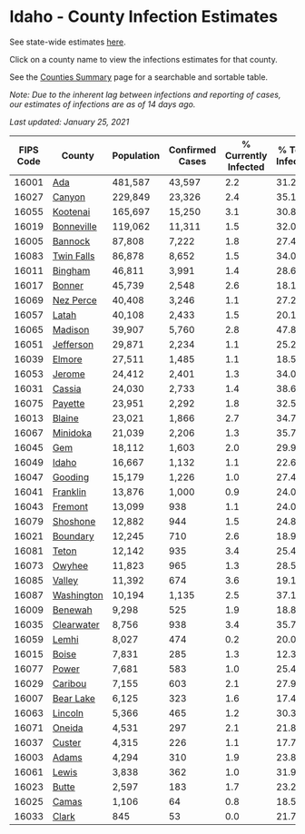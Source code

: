 # Idaho - County Infection Estimates

See state-wide estimates [here](/infections/us-id).

Click on a county name to view the infections estimates for that county.

See the [Counties Summary](/infections/summary-counties) page for a searchable and sortable table.

*Note: Due to the inherent lag between infections and reporting of cases, our estimates of infections are as of 14 days ago.*

*Last updated: January 25, 2021*

|   FIPS Code |                   County |   Population |   Confirmed Cases |   % Currently Infected |   % Total Infected |
|-------------|--------------------------|--------------|-------------------|------------------------|--------------------|
|       16001 |               [Ada](ada) |      481,587 |            43,597 |                    2.2 |               31.2 |
|       16027 |         [Canyon](canyon) |      229,849 |            23,326 |                    2.4 |               35.1 |
|       16055 |     [Kootenai](kootenai) |      165,697 |            15,250 |                    3.1 |               30.8 |
|       16019 | [Bonneville](bonneville) |      119,062 |            11,311 |                    1.5 |               32.0 |
|       16005 |       [Bannock](bannock) |       87,808 |             7,222 |                    1.8 |               27.4 |
|       16083 | [Twin Falls](twin-falls) |       86,878 |             8,652 |                    1.5 |               34.0 |
|       16011 |       [Bingham](bingham) |       46,811 |             3,991 |                    1.4 |               28.6 |
|       16017 |         [Bonner](bonner) |       45,739 |             2,548 |                    2.6 |               18.1 |
|       16069 |   [Nez Perce](nez-perce) |       40,408 |             3,246 |                    1.1 |               27.2 |
|       16057 |           [Latah](latah) |       40,108 |             2,433 |                    1.5 |               20.1 |
|       16065 |       [Madison](madison) |       39,907 |             5,760 |                    2.8 |               47.8 |
|       16051 |   [Jefferson](jefferson) |       29,871 |             2,234 |                    1.1 |               25.2 |
|       16039 |         [Elmore](elmore) |       27,511 |             1,485 |                    1.1 |               18.5 |
|       16053 |         [Jerome](jerome) |       24,412 |             2,401 |                    1.3 |               34.0 |
|       16031 |         [Cassia](cassia) |       24,030 |             2,733 |                    1.4 |               38.6 |
|       16075 |       [Payette](payette) |       23,951 |             2,292 |                    1.8 |               32.5 |
|       16013 |         [Blaine](blaine) |       23,021 |             1,866 |                    2.7 |               34.7 |
|       16067 |     [Minidoka](minidoka) |       21,039 |             2,206 |                    1.3 |               35.7 |
|       16045 |               [Gem](gem) |       18,112 |             1,603 |                    2.0 |               29.9 |
|       16049 |           [Idaho](idaho) |       16,667 |             1,132 |                    1.1 |               22.6 |
|       16047 |       [Gooding](gooding) |       15,179 |             1,226 |                    1.0 |               27.4 |
|       16041 |     [Franklin](franklin) |       13,876 |             1,000 |                    0.9 |               24.0 |
|       16043 |       [Fremont](fremont) |       13,099 |               938 |                    1.1 |               24.0 |
|       16079 |     [Shoshone](shoshone) |       12,882 |               944 |                    1.5 |               24.8 |
|       16021 |     [Boundary](boundary) |       12,245 |               710 |                    2.6 |               18.9 |
|       16081 |           [Teton](teton) |       12,142 |               935 |                    3.4 |               25.4 |
|       16073 |         [Owyhee](owyhee) |       11,823 |               965 |                    1.3 |               28.5 |
|       16085 |         [Valley](valley) |       11,392 |               674 |                    3.6 |               19.1 |
|       16087 | [Washington](washington) |       10,194 |             1,135 |                    2.5 |               37.1 |
|       16009 |       [Benewah](benewah) |        9,298 |               525 |                    1.9 |               18.8 |
|       16035 | [Clearwater](clearwater) |        8,756 |               938 |                    3.4 |               35.7 |
|       16059 |           [Lemhi](lemhi) |        8,027 |               474 |                    0.2 |               20.0 |
|       16015 |           [Boise](boise) |        7,831 |               285 |                    1.3 |               12.3 |
|       16077 |           [Power](power) |        7,681 |               583 |                    1.0 |               25.4 |
|       16029 |       [Caribou](caribou) |        7,155 |               603 |                    2.1 |               27.9 |
|       16007 |   [Bear Lake](bear-lake) |        6,125 |               323 |                    1.6 |               17.4 |
|       16063 |       [Lincoln](lincoln) |        5,366 |               465 |                    1.2 |               30.3 |
|       16071 |         [Oneida](oneida) |        4,531 |               297 |                    2.1 |               21.8 |
|       16037 |         [Custer](custer) |        4,315 |               226 |                    1.1 |               17.7 |
|       16003 |           [Adams](adams) |        4,294 |               310 |                    1.9 |               23.8 |
|       16061 |           [Lewis](lewis) |        3,838 |               362 |                    1.0 |               31.9 |
|       16023 |           [Butte](butte) |        2,597 |               183 |                    1.7 |               23.2 |
|       16025 |           [Camas](camas) |        1,106 |                64 |                    0.8 |               18.5 |
|       16033 |           [Clark](clark) |          845 |                53 |                    0.0 |               21.7 |